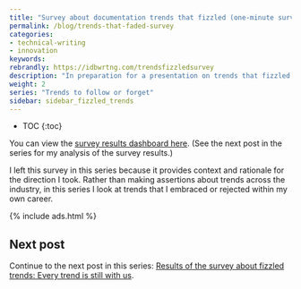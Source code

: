 ```yaml
---
title: "Survey about documentation trends that fizzled (one-minute survey)"
permalink: /blog/trends-that-faded-survey
categories:
- technical-writing
- innovation
keywords:
rebrandly: https://idbwrtng.com/trendsfizzledsurvey
description: "In preparation for a presentation on trends that fizzled or faded, I launched this short survey to get some help in identifying fizzled trends. The survey is still open (so feel free to take it), but I'm not longer actively monitoring the results. The <a href='https://www.questionpro.com/t/AOaGwZq7kM'>survey is here</a>. The survey has you rank the trends using sliders."
weight: 2
series: "Trends to follow or forget"
sidebar: sidebar_fizzled_trends
---
```


* TOC
{:toc}

You can view the <a href='https://www.questionpro.com/t/7BnU7DZq7kM'>survey results dashboard here</a>. (See the next post in the series for my analysis of the survey results.)

I left this survey in this series because it provides context and rationale for the direction I took. Rather than making assertions about trends across the industry, in this series I look at trends that I embraced or rejected within my own career.

{% include ads.html %}

<h2>Next post</h2>

Continue to the next post in this series: [Results of the survey about fizzled trends: Every trend is still with us](/blog/results-of-fizzled-trends-survey).
